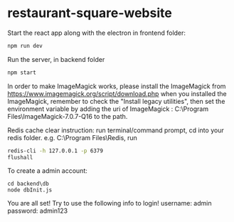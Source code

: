 # restaurant-square-website
Start the react app along with the electron in frontend folder:
```bash
npm run dev
``` 
Run the server, in backend folder
```bash
npm start
``` 
In order to make ImageMagick works, please install the ImageMagick from https://www.imagemagick.org/script/download.php
when you installed the ImageMagick, remember to check the "Install legacy utilities", then set the environment variable by adding the uri of ImageMagick : C:\Program Files\ImageMagick-7.0.7-Q16 to the path.

Redis cache clear instruction:
run terminal/command prompt, cd into your redis folder. e.g. C:\Program Files\Redis, run
```bash
redis-cli -h 127.0.0.1 -p 6379
flushall
```

To create a admin account:
```
cd backend\db
node dbInit.js
```
You are all set! Try to use the following info to login!
username: admin
password: admin123
